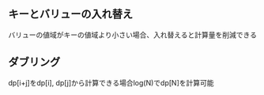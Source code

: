 ## キーとバリューの入れ替え
バリューの値域がキーの値域より小さい場合、入れ替えると計算量を削減できる
## ダブリング
dp[i+j]をdp[i], dp[j]から計算できる場合log(N)でdp[N]を計算可能